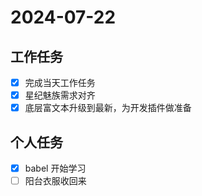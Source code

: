 # 2024-07-22

## 工作任务

- [x] 完成当天工作任务
- [x] 星纪魅族需求对齐
- [x] 底层富文本升级到最新，为开发插件做准备

## 个人任务

- [x] babel 开始学习
- [ ] 阳台衣服收回来
